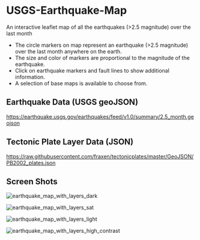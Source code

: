 # USGS-Earthquake-Map
An interactive leaflet map of all the earthquakes (>2.5 magnitude) over the last month

- The circle markers on map represent an earthquake (>2.5 magnitude) over the last month anywhere on the earth.
- The size and color of markers are proportional to the magnitude of the earthquake.
- Click on earthquake markers and fault lines to show additional information.
- A selection of base maps is available to choose from. 

## Earthquake Data (USGS geoJSON)

https://earthquake.usgs.gov/earthquakes/feed/v1.0/summary/2.5_month.geojson

## Tectonic Plate Layer Data (JSON)

https://raw.githubusercontent.com/fraxen/tectonicplates/master/GeoJSON/PB2002_plates.json


## Screen Shots

![earthquake_map_with_layers_dark](https://user-images.githubusercontent.com/48166327/63646304-3fa2c680-c6c5-11e9-9b1e-8ded3eb7769c.PNG)



![earthquake_map_with_layers_sat](https://user-images.githubusercontent.com/48166327/63646308-47fb0180-c6c5-11e9-9ed9-6d82a4a05b67.PNG)



![earthquake_map_with_layers_light](https://user-images.githubusercontent.com/48166327/63646306-43cee400-c6c5-11e9-81f5-17e62777426a.PNG)



![earthquake_map_with_layers_high_contrast](https://user-images.githubusercontent.com/48166327/63646315-58ab7780-c6c5-11e9-80bb-e0d1219ae046.PNG)
